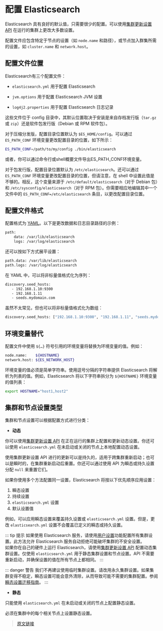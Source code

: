 # 配置 Elasticsearch

Elasticsearch 具有良好的默认值，只需要很少的配置。可以使用[集群更新设置 API](/rest_apis/cluster_apis/cluster_update_settings.html) 在运行的集群上更改大多数设置。

配置文件应包含特定于节点的设置（如 `node.name` 和路径），或节点加入群集所需的设置，如 `cluster.name` 和 `network.host`。

## 配置文件位置

Elasticsearch有三个配置文件：

- `elasticsearch.yml` 用于配置 Elasticsearch

- `jvm.options` 用于配置 Elasticsearch JVM 设置

- `log4j2.properties` 用于配置 Elasticsearch 日志记录

这些文件位于 config 目录中，其默认位置取决于安装是来自存档发行版（`tar.gz` 或 `zip`）还是软件包发行版（Debian 或 RPM 软件包）。

对于压缩分发版，配置目录位置默认为 `$ES_HOME/config`。可以通过 `ES_PATH_CONF` 环境变量更改配置目录的位置，如下所示：

```bash
ES_PATH_CONF=/path/to/my/config ./bin/elasticsearch
```

或者，你可以通过命令行或shell概要文件导出ES_PATH_CONF环境变量。

对于包发行版，配置目录位置默认为 `/etc/elasticsearch`。还可以通过 `ES_PATH_CONF` 环境变量更改配置目录的位置，但请注意，在 shell 中设置此值是不够的。相反，这个变量来源于 `/etc/default/elasticsearch`（对于 Debian 包）和 `/etc/sysconfig/elasticsearch`（对于 RPM 包）。你需要相应地编辑其中一个文件中的 `ES_PATH_CONF=/etc/elasticsearch` 条目，以更改配置目录位置。

## 配置文件格式

配置格式为 [YAML](https://yaml.org/)。以下是更改数据和日志目录路径的示例：

```bash
path:
    data: /var/lib/elasticsearch
    logs: /var/log/elasticsearch
```

还可以按如下方式展平设置：

```bash
path.data: /var/lib/elasticsearch
path.logs: /var/log/elasticsearch
```

在 YAML 中，可以将非标量值格式化为序列：

```bash
discovery.seed_hosts:
   - 192.168.1.10:9300
   - 192.168.1.11
   - seeds.mydomain.com
```

虽然不太常见，但也可以将非标量值格式化为数组：

```bash
discovery.seed_hosts: ["192.168.1.10:9300", "192.168.1.11", "seeds.mydomain.com"]
```

## 环境变量替代

配置文件中使用 `${…}` 符号引用的环境变量将替换为环境变量的值。例如：

```bash
node.name:    ${HOSTNAME}
network.host: ${ES_NETWORK_HOST}
```

环境变量的值必须是简单字符串。使用逗号分隔的字符串提供 Elasticsearch 将解析为列表的值。例如，Elasticsearch 将以下字符串拆分为 `${HOSTNAME}` 环境变量的值列表：

```bash
export HOSTNAME="host1,host2"
```

## 集群和节点设置类型

集群和节点设置可以根据配置方式进行分类：

- **动态**

你可以使用[集群更新设置 API](/rest_apis/cluster_apis/cluster_update_settings.html) 在正在运行的集群上配置和更新动态设置。你还可以使用 `elasticsearch.yml` 在未启动或关闭的节点上本地配置动态设置。

使用集群更新设置 API 进行的更新可以是持久的，适用于跨集群重新启动；也可以是瞬时的，在集群重新启动后重置。你还可以通过使用 API 为瞬态或持久设置分配 `null` 来重置它们。

如果你使用多个方法配置同一设置，Elasticsearch 将按以下优先顺序应用设置：

1. 瞬态设置
2. 持续设置
3. `elasticsearch.yml` 设置
4. 默认设置值

例如，可以应用瞬态设置来覆盖持久设置或 `elasticsearch.yml` 设置。但是，更改 `elasticsearch.yml` 设置不会覆盖已定义的瞬态或持久设置。

::: tip 提示
如果使用 Elasticsearch 服务，请使用[用户设置](https://www.elastic.co/guide/en/cloud/current/ec-add-user-settings.html)功能配置所有集群设置。此方法允许 Elasticsearch 服务自动拒绝可能破坏集群的不安全设置。<br> 如果你在自己的硬件上运行 Elasticsearch，请使用[集群更新设置 API](/rest_apis/cluster_apis/cluster_update_settings.html) 配置动态集群设置。仅使用 `elasticsearch.yml` 用于静态集群设置和节点设置。API 不需要重新启动，并确保设置的值在所有节点上都相同。
:::

::: danger 警告
我们不再建议使用临时集群设置。请改用永久集群设置。如果集群变得不稳定，瞬态设置可能会意外清除，从而导致可能不需要的集群配置。参阅[瞬态设置迁移指南](/migration_guide/8.0/transient_settings_migration_guide)。
:::

- **静态**

只能使用 `elasticsearch.yml` 在未启动或关闭的节点上配置静态设置。

必须在集群中的每个相关节点上设置静态设置。

> [原文链接](https://www.elastic.co/guide/en/elasticsearch/reference/current/settings.html)
